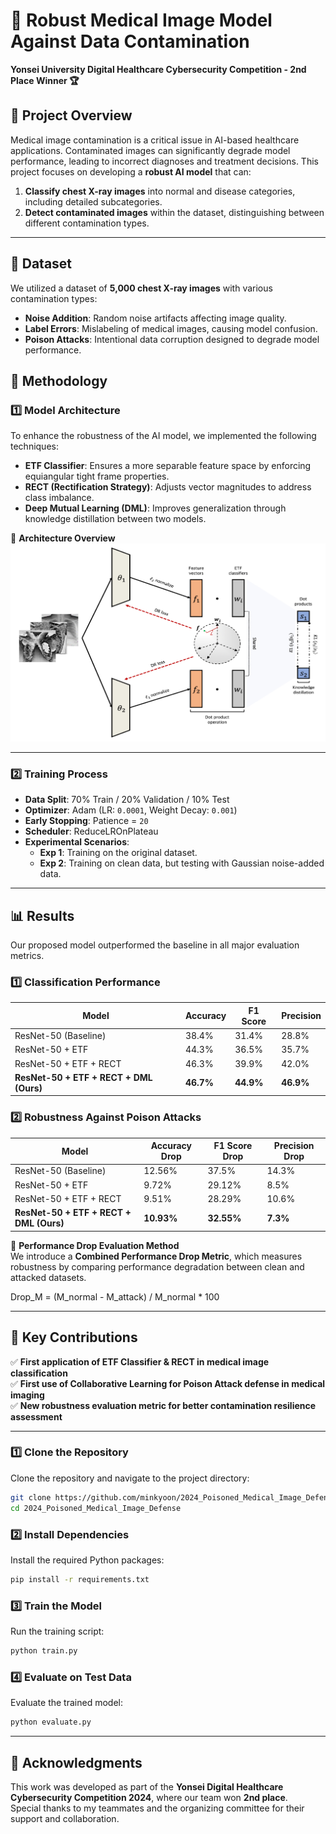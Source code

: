 # 📌 Robust Medical Image Model Against Data Contamination
**Yonsei University Digital Healthcare Cybersecurity Competition - 2nd Place Winner 🏆**

## 🏥 Project Overview
Medical image contamination is a critical issue in AI-based healthcare applications. Contaminated images can significantly degrade model performance, leading to incorrect diagnoses and treatment decisions. This project focuses on developing a **robust AI model** that can:
1. **Classify chest X-ray images** into normal and disease categories, including detailed subcategories.
2. **Detect contaminated images** within the dataset, distinguishing between different contamination types.

---

## 📂 Dataset
We utilized a dataset of **5,000 chest X-ray images** with various contamination types:
- **Noise Addition**: Random noise artifacts affecting image quality.
- **Label Errors**: Mislabeling of medical images, causing model confusion.
- **Poison Attacks**: Intentional data corruption designed to degrade model performance.

## 🔬 Methodology
### **1️⃣ Model Architecture**
To enhance the robustness of the AI model, we implemented the following techniques:
- **ETF Classifier**: Ensures a more separable feature space by enforcing equiangular tight frame properties.
- **RECT (Rectification Strategy)**: Adjusts vector magnitudes to address class imbalance.
- **Deep Mutual Learning (DML)**: Improves generalization through knowledge distillation between two models.

📌 **Architecture Overview**  
![Model Architecture](./figure/image1.png)

---

### **2️⃣ Training Process**
- **Data Split**: 70% Train / 20% Validation / 10% Test
- **Optimizer**: Adam (LR: `0.0001`, Weight Decay: `0.001`)
- **Early Stopping**: Patience = `20`
- **Scheduler**: ReduceLROnPlateau
- **Experimental Scenarios**:
  - **Exp 1**: Training on the original dataset.
  - **Exp 2**: Training on clean data, but testing with Gaussian noise-added data.

---

## 📊 Results
Our proposed model outperformed the baseline in all major evaluation metrics.

### **1️⃣ Classification Performance**
| Model | Accuracy | F1 Score | Precision |
|--------|------------|-----------|------------|
| ResNet-50 (Baseline) | 38.4% | 31.4% | 28.8% |
| ResNet-50 + ETF | 44.3% | 36.5% | 35.7% |
| ResNet-50 + ETF + RECT | 46.3% | 39.9% | 42.0% |
| **ResNet-50 + ETF + RECT + DML (Ours)** | **46.7%** | **44.9%** | **46.9%** |

### **2️⃣ Robustness Against Poison Attacks**
| Model | Accuracy Drop | F1 Score Drop | Precision Drop |
|--------|----------------|--------------|--------------|
| ResNet-50 (Baseline) | 12.56% | 37.5% | 14.3% |
| ResNet-50 + ETF | 9.72% | 29.12% | 8.5% |
| ResNet-50 + ETF + RECT | 9.51% | 28.29% | 10.6% |
| **ResNet-50 + ETF + RECT + DML (Ours)** | **10.93%** | **32.55%** | **7.3%** |

📌 **Performance Drop Evaluation Method**  
We introduce a **Combined Performance Drop Metric**, which measures robustness by comparing performance degradation between clean and attacked datasets.

Drop_M = (M_normal - M_attack) / M_normal * 100




---

## 🎯 Key Contributions
✅ **First application of ETF Classifier & RECT in medical image classification**  
✅ **First use of Collaborative Learning for Poison Attack defense in medical imaging**  
✅ **New robustness evaluation metric for better contamination resilience assessment**  

---

### **1️⃣ Clone the Repository**
Clone the repository and navigate to the project directory:

```bash
git clone https://github.com/minkyoon/2024_Poisoned_Medical_Image_Defense.git
cd 2024_Poisoned_Medical_Image_Defense
```

### **2️⃣ Install Dependencies**
Install the required Python packages:

```bash
pip install -r requirements.txt
```

### **3️⃣ Train the Model**
Run the training script:

```bash
python train.py
```

### **4️⃣ Evaluate on Test Data**
Evaluate the trained model:

```bash
python evaluate.py
```

---

## 🤝 Acknowledgments
This work was developed as part of the **Yonsei Digital Healthcare Cybersecurity Competition 2024**, where our team won **2nd place**.  
Special thanks to my teammates and the organizing committee for their support and collaboration.

